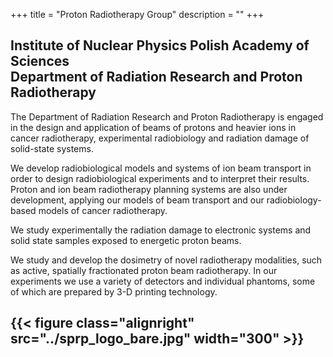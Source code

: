 +++
title = "Proton Radiotherapy Group"
description = ""
+++

<h2>
Institute of Nuclear Physics Polish Academy of Sciences<br>
Department of Radiation Research and Proton Radiotherapy
</h2>


The Department of Radiation Research and Proton Radiotherapy is engaged in the design and application of beams of protons and heavier ions in cancer radiotherapy, experimental radiobiology and radiation damage of solid-state systems.

We develop radiobiological models and systems of ion beam transport in order to design radiobiological experiments and to interpret their results. Proton and ion beam radiotherapy planning systems are also under development, applying our models of beam transport and our radiobiology-based models of cancer radiotherapy.

We study experimentally the radiation damage to electronic systems and solid state samples exposed to energetic proton beams.

We study and develop the dosimetry of novel radiotherapy modalities, such as active, spatially fractionated proton beam radiotherapy. In our experiments we use a variety of detectors and individual phantoms, some of which are prepared by 3-D printing technology.

{{< figure class="alignright" src="../sprp_logo_bare.jpg" width="300" >}}
---
